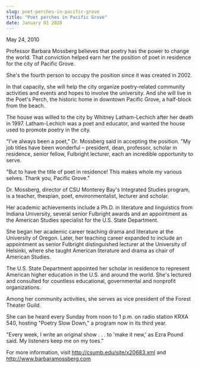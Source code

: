 ```yaml
---
slug: poet-perches-in-pacific-grove
title: "Poet perches in Pacific Grove"
date: January 01 2020
---
```


<p>May 24, 2010
</p><p>Professor Barbara Mossberg believes that poetry has the power to change the world. That conviction helped earn her the position of poet in residence for the city of Pacific Grove.
</p><p>She's the fourth person to occupy the position since it was created in 2002.
</p><p>In that capacity, she will help the city organize poetry-related community activities and events and hopes to involve the university. And she will live in the Poet's Perch, the historic home in downtown Pacific Grove, a half-block from the beach.
</p><p>The house was willed to the city by Whitney Latham-Lechich after her death in 1997. Latham-Lechich was a poet and educator, and wanted the house used to promote poetry in the city.
</p><p>"I've always been a poet," Dr. Mossberg said in accepting the position. "My job titles have been wonderful – president, dean, professor, scholar in residence, senior fellow, Fulbright lecturer, each an incredible opportunity to serve.
</p><p>"But to have the title of poet in residence! This makes whole my various selves. Thank you, Pacific Grove."
</p><p>Dr. Mossberg, director of CSU Monterey Bay's Integrated Studies program, is a teacher, thespian, poet, environmentalist, lecturer and scholar. 
</p><p>Her academic achievements include a Ph.D. in literature and linguistics from Indiana University, several senior Fulbright awards and an appointment as the American Studies specialist for the U.S. State Department.
</p><p>She began her academic career teaching drama and literature at the University of Oregon. Later, her teaching career expanded to include an appointment as senior Fulbright distinguished lecturer at the University of Helsinki, where she taught American literature and drama as chair of American Studies.
</p><p>The U.S. State Department appointed her scholar in residence to represent American higher education in the U.S. and around the world. She's lectured and consulted for countless educational, governmental and nonprofit organizations.
</p><p>Among her community activities, she serves as vice president of the Forest Theater Guild.
</p><p>She can be heard every Sunday from noon to 1 p.m. on radio station KRXA 540, hosting "Poetry Slow Down," a program now in its third year.
</p><p>"Every week, I write an original show . . . to 'make it new,' as Ezra Pound said. My listeners keep me on my toes."
</p><p>For more information, visit <a href="http://csumb.edu/site/x20683.xml">http://csumb.edu/site/x20683.xml</a> and <a href="http://www.barbaramossberg.com" title="http://www.barbaramossberg.com">http://www.barbaramossberg.com</a>
</p><p> 
</p>
